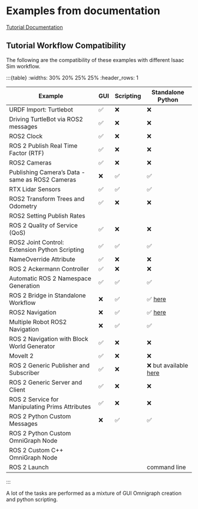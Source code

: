 # Examples from documentation

[Tutorial Documentation](https://docs.isaacsim.omniverse.nvidia.com/4.5.0/ros2_tutorials/index.html)

## Tutorial Workflow Compatibility

The following are the compatibility of these examples with different Isaac Sim workflow.

:::{table}
:widths: 30% 20% 25% 25%
:header_rows: 1

| Example | GUI | Scripting | Standalone Python |
|---------|------|----------|------------------|
| URDF Import: Turtlebot | ✅ | ❌ | ❌ |
| Driving TurtleBot via ROS2 messages |✅ | ❌ | ❌ |
| ROS2 Clock | ✅ | ❌ | ❌ |
| ROS 2 Publish Real Time Factor (RTF) |✅ | ❌ | ❌ |
| ROS2 Cameras | ✅ | ❌ | ❌ |
| Publishing Camera’s Data - same as ROS2 Cameras | ❌ | ✅ | ✅ |
| RTX Lidar Sensors |  ✅ | ✅ | ✅ |
| ROS2 Transform Trees and Odometry | ✅ | ❌ | ❌ |
| ROS2 Setting Publish Rates | | |
| ROS 2 Quality of Service (QoS) |✅ | ❌ | ❌ |
| ROS2 Joint Control: Extension Python Scripting |✅ | ✅ | ✅ |
| NameOverride Attribute | ✅ | ❌ | ❌ |
| ROS 2 Ackermann Controller |✅ | ❌ | ❌ |
| Automatic ROS 2 Namespace Generation |✅ | ✅ | ✅ |
| ROS 2 Bridge in Standalone Workflow |❌ | ✅ | ✅ [here](../isaac-sim-standalone/standalone-python-workflow/standalone_examples/api.md/#ros-bridge) |
| ROS2 Navigation |❌ | ✅ | ✅ [here](../isaac-sim-standalone/standalone-python-workflow/standalone_examples/api.md/#ros-bridge) |
| Multiple Robot ROS2 Navigation |❌ | ✅ | ✅ |
| ROS 2 Navigation with Block World Generator |✅ | ❌ | ❌ |
| MoveIt 2 |✅ | ❌ | ❌ |
| ROS 2 Generic Publisher and Subscriber |✅ | ❌ | ❌ but available [here](../isaac-sim-standalone/standalone-python-workflow/standalone_examples/api.md/#ros-bridge) |
| ROS 2 Generic Server and Client | ✅ | ❌ | ❌
| ROS 2 Service for Manipulating Prims Attributes |✅ | ❌ | ❌
| ROS 2 Python Custom Messages |❌ | ✅ | ✅ |
| ROS 2 Python Custom OmniGraph Node | | |
| ROS 2 Custom C++ OmniGraph Node | | |
| ROS 2 Launch | | | command line|


:::

A lot of the tasks are performed as a mixture of GUI Omnigraph creation and python scripting. 